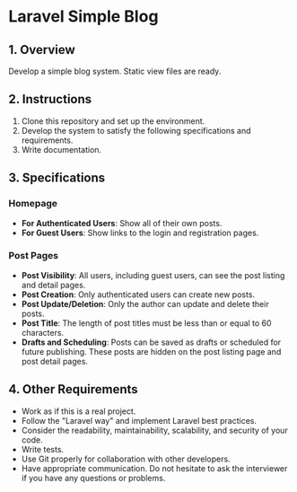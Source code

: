 # Laravel Simple Blog

## 1. Overview
Develop a simple blog system. Static view files are ready.

## 2. Instructions
1. Clone this repository and set up the environment.
2. Develop the system to satisfy the following specifications and requirements.
3. Write documentation.

## 3. Specifications

### Homepage
- **For Authenticated Users**: Show all of their own posts.
- **For Guest Users**: Show links to the login and registration pages.

### Post Pages
- **Post Visibility**: All users, including guest users, can see the post listing and detail pages.
- **Post Creation**: Only authenticated users can create new posts.
- **Post Update/Deletion**: Only the author can update and delete their posts.
- **Post Title**: The length of post titles must be less than or equal to 60 characters.
- **Drafts and Scheduling**: Posts can be saved as drafts or scheduled for future publishing. These posts are hidden on the post listing page and post detail pages.

## 4. Other Requirements
- Work as if this is a real project.
- Follow the "Laravel way" and implement Laravel best practices.
- Consider the readability, maintainability, scalability, and security of your code.
- Write tests.
- Use Git properly for collaboration with other developers.
- Have appropriate communication. Do not hesitate to ask the interviewer if you have any questions or problems.
